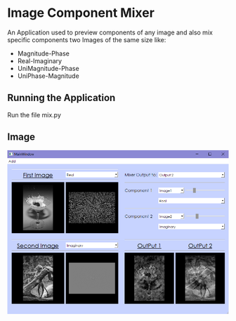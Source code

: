 # Image Component Mixer
An Application used to preview components of any image and also mix specific components two Images of the same size like:
* Magnitude-Phase
* Real-Imaginary
* UniMagnitude-Phase
* UniPhase-Magnitude
## Running the Application
Run the file mix.py
## Image
![picture alt](ImageMIX.PNG)
